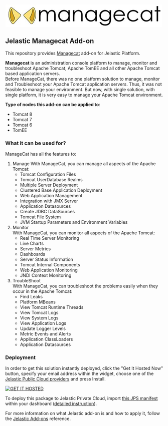 [![Managecat](images/managecat_logo.jpg)](../../../managecat)
## Jelastic Managecat Add-on

This repository provides [Managecat](http://www.managecat.com/) add-on for Jelastic Platform.

**Managecat** is an administration console platform to manage, monitor and troubleshoot Apache Tomcat, Apache TomEE and all other Apache Tomcat based application servers.<br/>
Before ManageCat, there was no one platform solution to manage, monitor and Troubleshoot your Apache Tomcat application servers. Thus, it was not feasible to manage your environment. But now, with single solution, with single platform, it is very easy to manage your Apache Tomcat environment.

**Type of nodes this add-on can be applied to**: 
- Tomcat 8
- Tomcat 7
- Tomcat 6
- TomEE

### What it can be used for?
ManageCat has all the features to:

1. Manage
   With ManageCat, you can manage all aspects of the Apache Tomcat:
   - Tomcat Configuration Files
   - Tomcat UserDatabase Realms
   - Multiple Server Deployment
   - Clustered Base Application Deployment
   - Web Application Management
   - Integration with JMX Server
   - Application Datasources
   - Create JDBC DataSources
   - Tomcat File System
   - JVM Startup Parameters and Environment Variables
2. Monitor<br/>
With ManageCat, you can monitor all aspects of the Apache Tomcat:
   - Real Time Server Monitoring
   - Live Charts
   - Server Metrics
   - Dashboards
   - Server Status Information
   - Tomcat Internal Components
   - Web Application Monitoring
   - JNDI Context Monitoring
3. TroubleShoot<br/>
With ManageCat, you can troubleshoot the problems easily when they occur in the Apache Tomcat:
   - Find Leaks
   - Platform MBeans
   - View Tomcat Runtime Threads
   - View Tomcat Logs
   - View System Logs
   - View Application Logs
   - Update Logger Levels
   - Metric Events and Alerts
   - Application ClassLoaders
   - Application Datasources

### Deployment

In order to get this solution instantly deployed, click the "Get It Hosted Now" button, specify your email address within the widget, choose one of the [Jelastic Public Cloud providers](https://jelastic.cloud) and press Install.

[![GET IT HOSTED](https://raw.githubusercontent.com/jelastic-jps/jpswiki/master/images/getithosted.png)](https://jelastic.com/install-application/?manifest=https%3A%2F%2Fgithub.com%2Fjelastic-jps%2Fmanagecat%2Fraw%2Fmaster%2Fmanifest.jps)

To deploy this package to Jelastic Private Cloud, import [this JPS manifest](../../raw/master/manifest.jps) within your dashboard ([detailed instruction](https://docs.jelastic.com/environment-export-import#import)).

For more information on what Jelastic add-on is and how to apply it, follow the [Jelastic Add-ons](https://github.com/jelastic-jps/jpswiki/wiki/Jelastic-Addons) reference.
